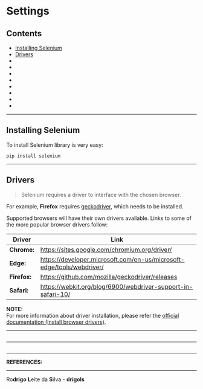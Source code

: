 # Settings

## Contents

 - [Installing Selenium](#install)
 - [Drivers](#drivers)
 - [](#)
 - [](#)
 - [](#)
 - [](#)
 - [](#)
 - [](#)
 - [](#)
 - [](#)

---

<div id="install"></div>

## Installing Selenium

To install Selenium library is very easy:

```
pip install selenium
```

---

<div id="drivers"></div>

## Drivers

> Selenium requires a driver to interface with the chosen browser.

For example, **Firefox** requires [geckodriver](https://github.com/mozilla/geckodriver/releases), which needs to be installed.

Supported browsers will have their own drivers available. Links to some of the more popular browser drivers follow:

| Driver       | Link                                                                  |
|--------------|-----------------------------------------------------------------------|
| **Chrome:**  | https://sites.google.com/chromium.org/driver/                         |
| **Edge:**    | https://developer.microsoft.com/en-us/microsoft-edge/tools/webdriver/ |
| **Firefox:** | https://github.com/mozilla/geckodriver/releases                       |
| **Safari:**  | https://webkit.org/blog/6900/webdriver-support-in-safari-10/          |

**NOTE:**  
For more information about driver installation, please refer the [official documentation (Install browser drivers)](https://www.selenium.dev/documentation/webdriver/getting_started/install_drivers/).

---

<div id=""></div>

##





































---

<div id=""></div>

##






---

**REFERENCES:**  
[]()  

---

Ro**drigo** **L**eite da **S**ilva - **drigols**
